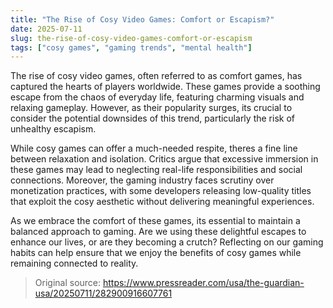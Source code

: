 ```yaml
---
title: "The Rise of Cosy Video Games: Comfort or Escapism?"
date: 2025-07-11
slug: the-rise-of-cosy-video-games-comfort-or-escapism
tags: ["cosy games", "gaming trends", "mental health"]
---
```


The rise of cosy video games, often referred to as comfort games, has captured the hearts of players worldwide. These games provide a soothing escape from the chaos of everyday life, featuring charming visuals and relaxing gameplay. However, as their popularity surges, its crucial to consider the potential downsides of this trend, particularly the risk of unhealthy escapism.

While cosy games can offer a much-needed respite, theres a fine line between relaxation and isolation. Critics argue that excessive immersion in these games may lead to neglecting real-life responsibilities and social connections. Moreover, the gaming industry faces scrutiny over monetization practices, with some developers releasing low-quality titles that exploit the cosy aesthetic without delivering meaningful experiences.

As we embrace the comfort of these games, its essential to maintain a balanced approach to gaming. Are we using these delightful escapes to enhance our lives, or are they becoming a crutch? Reflecting on our gaming habits can help ensure that we enjoy the benefits of cosy games while remaining connected to reality.
> Original source: https://www.pressreader.com/usa/the-guardian-usa/20250711/282900916607761